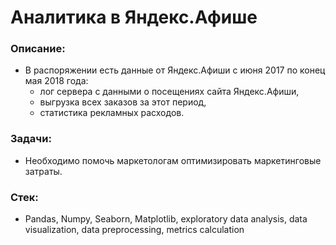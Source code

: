 # Аналитика в Яндекс.Афише

### Описание:
* В распоряжении есть данные от Яндекс.Афиши с июня 2017 по конец мая 2018 года:  
    - лог сервера с данными о посещениях сайта Яндекс.Афиши,  
    - выгрузка всех заказов за этот период,  
    - статистика рекламных расходов.  

### Задачи:
* Необходимо помочь маркетологам оптимизировать маркетинговые затраты. 

### Стек:
* Pandas, Numpy, Seaborn, Matplotlib, exploratory data analysis, data visualization, data preprocessing, metrics calculation


